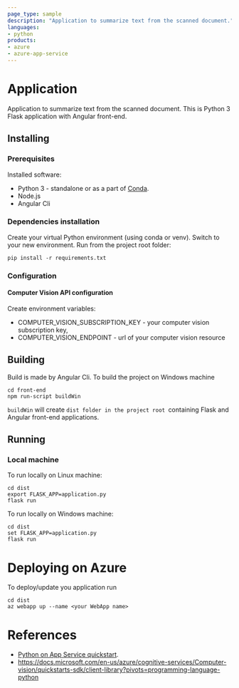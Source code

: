 ```yaml
---
page_type: sample
description: "Application to summarize text from the scanned document."
languages:
- python
products:
- azure
- azure-app-service
---
```


# Application

Application to summarize text from the scanned document.
This is Python 3 Flask application with Angular front-end.

## Installing
### Prerequisites

Installed software:
* Python 3 - standalone or as a part of [Conda](https://www.anaconda.com/products/individual).
* Node.js
* Angular Cli

### Dependencies installation

Create your virtual Python environment (using conda or venv). Switch to your new environment.
Run from the project root folder:
```
pip install -r requirements.txt
```

### Configuration

#### Computer Vision API configuration

Create environment variables:
* COMPUTER_VISION_SUBSCRIPTION_KEY - your computer vision subscription key,
* COMPUTER_VISION_ENDPOINT - url of your computer vision resource

## Building

Build is made by Angular Cli.
To build the project on Windows machine

```
cd front-end
npm run-script buildWin
```

`buildWin` will create `dist folder in the project root `containing Flask and Angular front-end applications.

## Running
### Local machine

To run locally on Linux machine:
```
cd dist
export FLASK_APP=application.py
flask run
```

To run locally on Windows machine:
```
cd dist
set FLASK_APP=application.py
flask run
```

# Deploying on Azure
To deploy/update you application run
```
cd dist
az webapp up --name <your WebApp name>
```

# References

* [Python on App Service quickstart](https://docs.microsoft.com/azure/app-service/containers/quickstart-python).
* https://docs.microsoft.com/en-us/azure/cognitive-services/Computer-vision/quickstarts-sdk/client-library?pivots=programming-language-python


